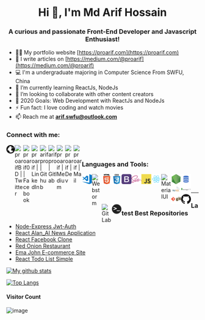 <h1 align="center">Hi 👋, I'm Md Arif Hossain</h1>
<h3 align="center">A curious and passionate Front-End Developer and Javascript Enthusiast!</h3>

- 👨‍💻 My portfolio website [https://proarif.com](https://proarif.com)
- 📝 I write articles on [https://medium.com/@proarif](https://medium.com/@proarif)
- 💻 I'm a undergraduate majoring in Computer Science From SWFU, China
- 🌱 I’m currently learning ReactJs, NodeJs
- 👯 I’m looking to collaborate with other content creators
- 🥅 2020 Goals: Web Development with ReactJs and NodeJs
- ⚡ Fun fact: I love coding and watch movies
- 📫 Reach me at **arif.swfu@outlook.com**

### Connect with me:
[<img align="left" alt="proarif.com" width="22px" src="https://raw.githubusercontent.com/iconic/open-iconic/master/svg/globe.svg" />](https://proarif.com)
[<img align="left" alt="proarifBD | Twitter" width="22px" src="https://cdn.jsdelivr.net/npm/simple-icons@v3/icons/twitter.svg" />](https://twitter.com/proarifBD)
[<img align="left" alt="proarif0 | Facebook" width="22px" src="https://cdn.jsdelivr.net/npm/simple-icons@v3/icons/facebook.svg" />](https://www.facebook.com/proarif0)
[<img align="left" alt="proarif | LinkedIn" width="22px" src="https://cdn.jsdelivr.net/npm/simple-icons@v3/icons/linkedin.svg" />](https://linkedin.com/in/proarif)
[<img align="left" alt="arifpro | Github" width="22px" src="https://cdn.jsdelivr.net/npm/simple-icons@v3/icons/github.svg" />](https://github.com/arifpro)
[<img align="left" alt="arifpro | Gitlab" width="22px" src="https://cdn.jsdelivr.net/npm/simple-icons@v3/icons/gitlab.svg" />](https://gitlab.com/arifpro)
[<img align="left" alt="proarif | Medium" width="22px" src="https://cdn.jsdelivr.net/npm/simple-icons@v3/icons/medium.svg" />](https://medium.com/@proarif)
[<img align="left" alt="proarif | Dev" width="22px" src="https://cdn.jsdelivr.net/npm/simple-icons@v3/icons/dev-dot-to.svg" />](https://dev.to/proarif)
[<img align="left" alt="proarif | Mail" width="22px" src="https://cdn.jsdelivr.net/npm/simple-icons@v3/icons/gmail.svg" />](mailto:arif.swfu@outlook.com)

<br />

### Languages and Tools:
[<img align="left" alt="Visual Studio Code" width="26px" src="https://raw.githubusercontent.com/github/explore/master/topics/visual-studio-code/visual-studio-code.png" />](https://proarif.com)
[<img align="left" alt="Webstorm" width="26px" src="https://cdn.jsdelivr.net/npm/simple-icons@3.6.0/icons/webstorm.svg" />](https://proarif.com)
[<img align="left" alt="HTML5" width="26px" src="https://raw.githubusercontent.com/github/explore/master/topics/html/html.png" />](https://proarif.com)
[<img align="left" alt="CSS3" width="26px" src="https://raw.githubusercontent.com/github/explore/master/topics/css/css.png" />](https://proarif.com)
[<img align="left" alt="Bootstrap" width="26px" src="https://raw.githubusercontent.com/github/explore/master/topics/bootstrap/bootstrap.png" />](https://proarif.com)
[<img align="left" alt="Sass" width="26px" src="https://raw.githubusercontent.com/github/explore/master/topics/sass/sass.png" />](https://proarif.com)
[<img align="left" alt="JavaScript" width="26px" src="https://raw.githubusercontent.com/github/explore/master/topics/javascript/javascript.png" />](https://proarif.com)
[<img align="left" alt="ReactJs" width="26px" src="https://raw.githubusercontent.com/github/explore/master/topics/react/react.png" />](https://proarif.com)
[<img align="left" alt="MaterialUI" width="26px" src="https://cdn.jsdelivr.net/npm/simple-icons@3.6.0/icons/material-ui.svg" />](https://proarif.com)
<!-- [<img align="left" alt="Gatsby" width="26px" src="https://raw.githubusercontent.com/github/explore/master/topics/gatsby/gatsby.png" />](https://proarif.com) -->
<!-- [<img align="left" alt="GraphQL" width="26px" src="https://raw.githubusercontent.com/github/explore/master/topics/graphql/graphql.png" />](https://proarif.com) -->
[<img align="left" alt="Node.js" width="26px" src="https://raw.githubusercontent.com/github/explore/master/topics/nodejs/nodejs.png" />](https://proarif.com)
<!-- [<img align="left" alt="Deno" width="26px" src="https://raw.githubusercontent.com/github/explore/master/topics/deno/deno.png" />](https://proarif.com) -->
[<img align="left" alt="SQL" width="26px" src="https://raw.githubusercontent.com/github/explore/master/topics/sql/sql.png" />](https://proarif.com)
[<img align="left" alt="MySQL" width="26px" src="https://raw.githubusercontent.com/github/explore/master/topics/mysql/mysql.png" />](https://proarif.com)
[<img align="left" alt="MongoDB" width="26px" src="https://raw.githubusercontent.com/github/explore/master/topics/mongodb/mongodb.png" />](https://proarif.com)
[<img align="left" alt="Git" width="26px" src="https://raw.githubusercontent.com/github/explore/master/topics/git/git.png" />](https://proarif.com)
[<img align="left" alt="GitHub" width="26px" src="https://raw.githubusercontent.com/github/explore/master/topics/github/github.png" />](https://proarif.com)
[<img align="left" alt="GitLab" width="26px" src="https://cdn.jsdelivr.net/npm/simple-icons@v3/icons/gitlab.svg" />](https://proarif.com)
[<img align="left" alt="Terminal" width="26px" src="https://raw.githubusercontent.com/github/explore/master/topics/terminal/terminal.png" />](https://proarif.com)

<br />
<br />

---

### Latest Best Repositories
- [Node-Express Jwt-Auth](https://github.com/arifpro/node-express-jwt-auth)
- [React Alan_AI News Application](https://github.com/arifpro/react-alan_ai-news_application)
- [React Facebook Clone](https://github.com/arifpro/react-facebook-clone)
- [Red Onion Restaurant](https://github.com/arifpro/restaurant-red-onion)
- [Ema John E-commerce Site](https://github.com/arifpro/ema-john-simple)
- [React Todo List Simple](https://github.com/arifpro/react-todo-list-simple)

[![My github stats](https://github-readme-stats.vercel.app/api?username=arifpro&count_private=true&show_icons=true&hide_border=true)](https://github.com/arifpro)

[![Top Langs](https://github-readme-stats.vercel.app/api/top-langs/?username=arifpro&layout=compact&hide_border=true)](https://github.com/ansh-099)

#### Visitor Count
![image](https://profile-counter.glitch.me/arifpro/count.svg)

